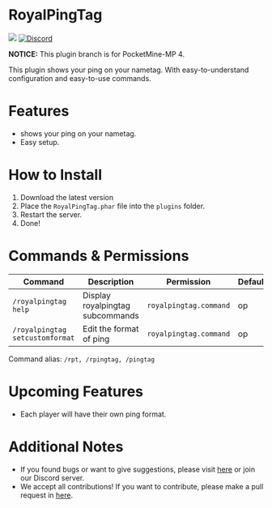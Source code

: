 # RoyalPingTag

<a href="https://poggit.pmmp.io/p/RoyalPingTag"><img src="https://poggit.pmmp.io/shield.dl.total/RoyalPingTag"></a>
[![Discord](https://img.shields.io/discord/869130615851745281.svg?label=&logo=discord&logoColor=ffffff&color=7389D8&labelColor=6A7EC2)](https://discord.gg/YYquESwF)

**NOTICE:** This plugin branch is for PocketMine-MP 4.

This plugin shows your ping on your nametag.
With easy-to-understand configuration and easy-to-use commands.

# Features

- shows your ping on your nametag.
- Easy setup.

# How to Install

1. Download the latest version
2. Place the `RoyalPingTag.phar` file into the `plugins` folder.
3. Restart the server.
4. Done!

# Commands & Permissions

| Command | Description | Permission | Default |
| --- | --- | --- | --- |
| `/royalpingtag help` | Display royalpingtag subcommands | `royalpingtag.command` | op |
| `/royalpingtag setcustomformat` | Edit the format of ping | `royalpingtag.command` | op |

Command alias: `/rpt, /rpingtag, /pingtag`

# Upcoming Features

- Each player will have their own ping format.

# Additional Notes

- If you found bugs or want to give suggestions, please visit <a href="https://github.com/RoyalTeamDeveloper/RoyalPingTag/issues">here</a> or join our Discord server.
- We accept all contributions! If you want to contribute, please make a pull request in <a href="https://github.com/RoyalTeamDeveloper/RoyalPingTag/pulls">here</a>.
